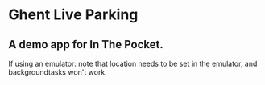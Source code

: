 # Ghent Live Parking

## A demo app for In The Pocket.

If using an emulator: note that location needs to be set in the emulator, and backgroundtasks won't work.
